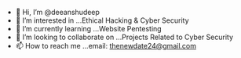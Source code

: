 - 👋 Hi, I’m @deeanshudeep
- 👀 I’m interested in ...Ethical Hacking & Cyber Security 
- 🌱 I’m currently learning ...Website Pentesting 
- 💞️ I’m looking to collaborate on ...Projects Related to Cyber Security 
- 📫 How to reach me ...email: thenewdate24@gmail.com 

<!---
deeanshudeep24/deeanshudeep24 is a ✨ special ✨ repository because its `README.md` (this file) appears on your GitHub profile.
You can click the Preview link to take a look at your changes.
--->
